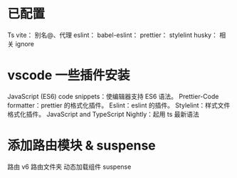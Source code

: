 # 已配置

Ts
vite： 别名@、代理
eslint：
babel-eslint：
prettier：
stylelint
husky：
相关 ignore

# vscode 一些插件安装

JavaScript (ES6) code snippets：使编辑器支持 ES6 语法。
Prettier-Code formatter：prettier 的格式化插件。
Eslint：eslint 的插件。
Stylelint：样式文件格式化插件。
JavaScript and TypeScript Nightly：起用 ts 最新语法

# 添加路由模块 & suspense

路由 v6
路由文件夹
动态加载组件 suspense